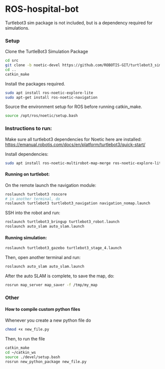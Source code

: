 # ROS-hospital-bot

Turtlebot3 sim package is not included, but is a dependency required for simulations.
### Setup
Clone the TurtleBot3 Simulation Package
~~~~bash
cd src
git clone -b noetic-devel https://github.com/ROBOTIS-GIT/turtlebot3_simulations.git
cd ..
catkin_make
~~~~
Install the packages required.
~~~~bash
sudo apt install ros-noetic-explore-lite
sudo apt-get install ros-noetic-navigation
~~~~
Source the environment setup for ROS before running catkin_make. 
~~~~bash
source /opt/ros/noetic/setup.bash
~~~~
### Instructions to run:
Make sure all turtlebot3 dependencies for Noetic here are installed:
https://emanual.robotis.com/docs/en/platform/turtlebot3/quick-start/ 

Install dependencies:
~~~~bash
sudo apt install ros-noetic-multirobot-map-merge ros-noetic-explore-lite
~~~~
#### Running on turtlebot:
On the remote launch the navigation module:
~~~~bash
roslaunch turtlebot3 roscore
# in another terminal, do
roslaunch turtlebot3 turtlebot3_navigation navigation_nomap.launch
~~~~
SSH into the robot and run:
~~~~bash
roslaunch turtlebot3_bringup turtlebot3_robot.launch
roslaunch auto_slam auto_slam.launch
~~~~
#### Running simulation:
~~~~bash
roslaunch turtlebot3_gazebo turtlebot3_stage_4.launch
~~~~
Then, open another terminal and run:
~~~~bash
roslaunch auto_slam auto_slam.launch
~~~~
After the auto SLAM is complete, to save the map, do:
~~~~bash
rosrun map_server map_saver -f /tmp/my_map
~~~~
### Other
#### How to compile custom python files
Whenever you create a new python file do
~~~bash
chmod +x new_file.py  
~~~
Then, to run the file
~~~bash
catkin_make
cd ~/catkin_ws  
source ./devel/setup.bash  
rosrun new_python_package new_file.py  
~~~

